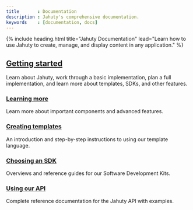 ```yaml
---
title       : Documentation
description : Jahuty's comprehensive documentation.
keywords    : [documentation, docs]
---
```


{% include heading.html title="Jahuty Documentation" lead="Learn how to use Jahuty to create, manage, and display content in any application." %}

<div class="row mb-4">
  <div class="col px-4 pb-4">
    <h2>
      <a href="{% link getting-started.md %}"><i class="fas fa-map-signs mr-2"></i> Getting started</a>
    </h2>
    <p class="mb-0">
      Learn about Jahuty, work through a basic implementation, plan a full implementation, and learn more about templates, SDKs, and other features.
    </p>
  </div>
</div>
<div class="row mb-5">
  <div class="col-md-6 px-4 pb-4">
    <h3>
      <a href="{% link components/overview.md %}"><i class="fas fa-graduation-cap mr-2"></i> Learning more</a>
    </h3>
    <p>
      Learn more about important components and advanced features.
    </p>
  </div>
  <div class="col-md-6 px-4 pb-4">
    <h3>
      <a href="{% link liquid/introduction.md %}"><i class="fas fa-copy mr-2"></i> Creating templates</a>
    </h3>
    <p>
      An introduction and step-by-step instructions to using our template language.
    </p>
  </div>
  <div class="col-md-6 px-4 pb-4">
    <h3>
      <a href="{% link sdks.md %}"><i class="fas fa-code mr-2"></i> Choosing an SDK</a>
    </h3>
    <p>
      Overviews and reference guides for our Software Development Kits.
    </p>
  </div>
  <div class="col-md-6 px-4 pb-4">
    <h3>
      <a href="{% link api.html %}"><i class="fas fa-globe-americas mr-2"></i> Using our API</a>
    </h3>
    <p>
      Complete reference documentation for the Jahuty API with examples.
    </p>
  </div>
</div>
